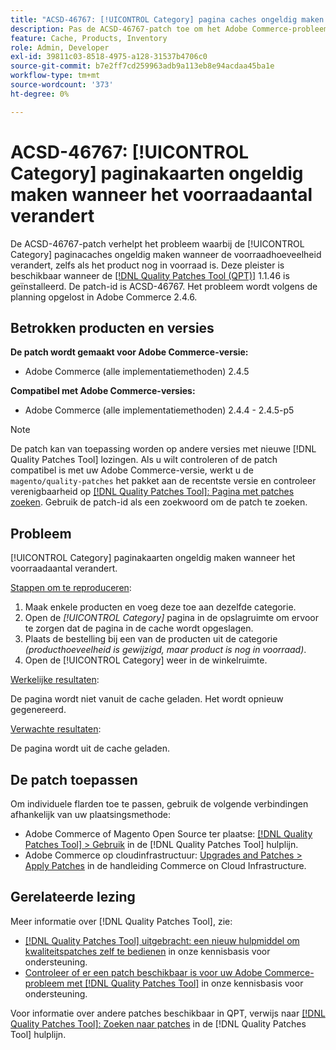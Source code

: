 ```yaml
---
title: "ACSD-46767: [!UICONTROL Category] pagina caches ongeldig maken wanneer het voorraadaantal verandert"
description: Pas de ACSD-46767-patch toe om het Adobe Commerce-probleem op te lossen waarbij de [!UICONTROL Category] paginacaches ongeldig maken wanneer de voorraadhoeveelheid verandert, zelfs als het product nog in voorraad is.
feature: Cache, Products, Inventory
role: Admin, Developer
exl-id: 39811c03-8518-4975-a128-31537b4706c0
source-git-commit: b7e2ff7cd259963adb9a113eb8e94acdaa45ba1e
workflow-type: tm+mt
source-wordcount: '373'
ht-degree: 0%

---
```


# ACSD-46767: [!UICONTROL Category] paginakaarten ongeldig maken wanneer het voorraadaantal verandert

De ACSD-46767-patch verhelpt het probleem waarbij de [!UICONTROL Category] paginacaches ongeldig maken wanneer de voorraadhoeveelheid verandert, zelfs als het product nog in voorraad is. Deze pleister is beschikbaar wanneer de [[!DNL Quality Patches Tool (QPT)]](/help/announcements/adobe-commerce-announcements/magento-quality-patches-released-new-tool-to-self-serve-quality-patches.md) 1.1.46 is geïnstalleerd. De patch-id is ACSD-46767. Het probleem wordt volgens de planning opgelost in Adobe Commerce 2.4.6.

## Betrokken producten en versies

**De patch wordt gemaakt voor Adobe Commerce-versie:**

* Adobe Commerce (alle implementatiemethoden) 2.4.5

**Compatibel met Adobe Commerce-versies:**

* Adobe Commerce (alle implementatiemethoden) 2.4.4 - 2.4.5-p5

>[!NOTE]
>
>De patch kan van toepassing worden op andere versies met nieuwe [!DNL Quality Patches Tool] lozingen. Als u wilt controleren of de patch compatibel is met uw Adobe Commerce-versie, werkt u de `magento/quality-patches` het pakket aan de recentste versie en controleer verenigbaarheid op [[!DNL Quality Patches Tool]: Pagina met patches zoeken](https://experienceleague.adobe.com/tools/commerce-quality-patches/index.html). Gebruik de patch-id als een zoekwoord om de patch te zoeken.

## Probleem

[!UICONTROL Category] paginakaarten ongeldig maken wanneer het voorraadaantal verandert.

<u>Stappen om te reproduceren</u>:

1. Maak enkele producten en voeg deze toe aan dezelfde categorie.
1. Open de *[!UICONTROL Category]* pagina in de opslagruimte om ervoor te zorgen dat de pagina in de cache wordt opgeslagen.
1. Plaats de bestelling bij een van de producten uit de categorie *(producthoeveelheid is gewijzigd, maar product is nog in voorraad)*.
1. Open de [!UICONTROL Category] weer in de winkelruimte.

<u>Werkelijke resultaten</u>:

De pagina wordt niet vanuit de cache geladen. Het wordt opnieuw gegenereerd.

<u>Verwachte resultaten</u>:

De pagina wordt uit de cache geladen.

## De patch toepassen

Om individuele flarden toe te passen, gebruik de volgende verbindingen afhankelijk van uw plaatsingsmethode:

* Adobe Commerce of Magento Open Source ter plaatse: [[!DNL Quality Patches Tool] > Gebruik](https://experienceleague.adobe.com/docs/commerce-operations/tools/quality-patches-tool/usage.html) in de [!DNL Quality Patches Tool] hulplijn.
* Adobe Commerce op cloudinfrastructuur: [Upgrades and Patches > Apply Patches](https://experienceleague.adobe.com/docs/commerce-cloud-service/user-guide/develop/upgrade/apply-patches.html) in de handleiding Commerce on Cloud Infrastructure.

## Gerelateerde lezing

Meer informatie over [!DNL Quality Patches Tool], zie:

* [[!DNL Quality Patches Tool] uitgebracht: een nieuw hulpmiddel om kwaliteitspatches zelf te bedienen](/help/announcements/adobe-commerce-announcements/magento-quality-patches-released-new-tool-to-self-serve-quality-patches.md) in onze kennisbasis voor ondersteuning.
* [Controleer of er een patch beschikbaar is voor uw Adobe Commerce-probleem met [!DNL Quality Patches Tool]](/help/support-tools/patches-available-in-qpt-tool/check-patch-for-magento-issue-with-magento-quality-patches.md) in onze kennisbasis voor ondersteuning.

Voor informatie over andere patches beschikbaar in QPT, verwijs naar [[!DNL Quality Patches Tool]: Zoeken naar patches](https://experienceleague.adobe.com/tools/commerce-quality-patches/index.html) in de [!DNL Quality Patches Tool] hulplijn.
